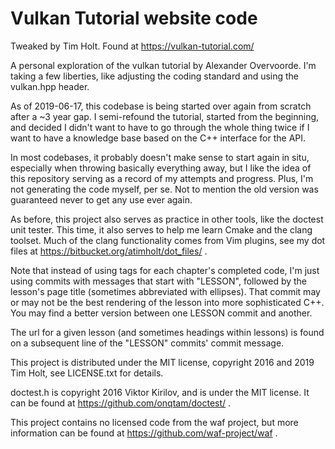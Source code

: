 Vulkan Tutorial website code
============================

Tweaked by Tim Holt. Found at https://vulkan-tutorial.com/

A personal exploration of the vulkan tutorial by Alexander Overvoorde. I'm taking a few liberties, like adjusting the coding standard and using the vulkan.hpp header.

As of 2019-06-17, this codebase is being started over again from scratch after a ~3 year gap. I semi-refound the tutorial, started from the beginning, and decided I didn't want to have to go through the whole thing twice if I want to have a knowledge base based on the C++ interface for the API.

In most codebases, it probably doesn't make sense to start again in situ, especially when throwing basically everything away, but I like the idea of this repository serving as a record of my attempts and progress. Plus, I'm not generating the code myself, per se. Not to mention the old version was guaranteed never to get any use ever again.

As before, this project also serves as practice in other tools, like the doctest unit tester. This time, it also serves to help me learn Cmake and the clang toolset. Much of the clang functionality comes from Vim plugins, see my dot files at https://bitbucket.org/atimholt/dot_files/ .

Note that instead of using tags for each chapter's completed code, I'm just using commits with messages that start with "LESSON", followed by the lesson's page title (sometimes abbreviated with ellipses). That commit may or may not be the best rendering of the lesson into more sophisticated C++. You may find a better version between one LESSON commit and another.

The url for a given lesson (and sometimes headings within lessons) is found on a subsequent line of the "LESSON" commits' commit message.

This project is distributed under the MIT license, copyright 2016 and 2019 Tim Holt, see LICENSE.txt for details.

doctest.h is copyright 2016 Viktor Kirilov, and is under the MIT license. It can be found at https://github.com/onqtam/doctest/ .

This project contains no licensed code from the waf project, but more information can be found at https://github.com/waf-project/waf .
